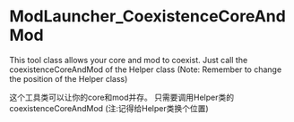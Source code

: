 # ModLauncher_CoexistenceCoreAndMod
This tool class allows your core and mod to coexist.
Just call the coexistenceCoreAndMod of the Helper class
(Note: Remember to change the position of the Helper class)

这个工具类可以让你的core和mod并存。
只需要调用Helper类的coexistenceCoreAndMod
(注:记得给Helper类换个位置)
